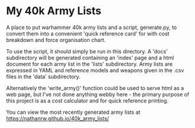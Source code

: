 My 40k Army Lists
=================

A place to put warhammer 40k army lists and a script, generate.py, to convert
them into a convenient 'quick reference card' for with cost breakdown and force
organisation chart.

To use the script, it should simply be run in this directory. A 'docs'
subdirectory will be generated containing an 'index' page and a html document
for each army list in the 'lists' subdirectory. Army lists are expressed in YAML
and reference models and weapons given in the .csv files in the 'data'
subdirectory.

Alternatively the 'write_army()' function could be used to serve html as a web
page, but I've not done anything webby here - the primary purpose of this project
is as a cost calculator and for quick reference printing.

You can view the most recently generated army lists at https://nathanrw.github.io/40k_army_lists/
